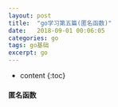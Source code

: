 ```yaml
---
layout: post
title:  "go学习第五篇(匿名函数)"
date:   2018-09-01 00:06:05
categories: go
tags: go基础
excerpt: go
---
```


* content
{:toc}


#### 匿名函数
